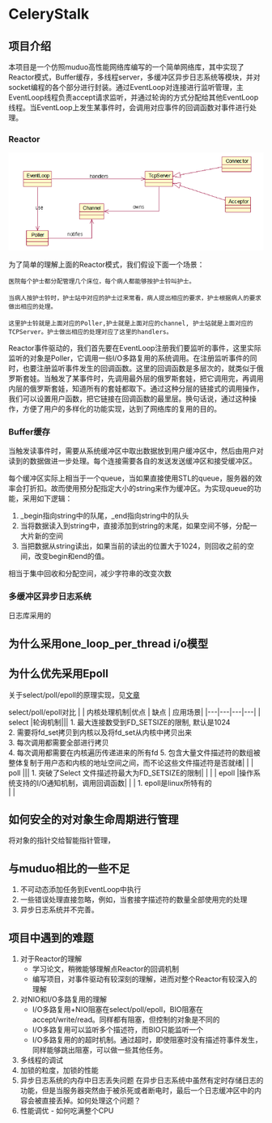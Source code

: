 # CeleryStalk

## 项目介绍

本项目是一个仿照muduo高性能网络库编写的一个简单网络库，其中实现了Reactor模式，Buffer缓存，多线程server，多缓冲区异步日志系统等模块，并对socket编程的各个部分进行封装。通过EventLoop对连接进行监听管理，主EventLoop线程负责accept请求监听，并通过轮询的方式分配给其他EventLoop线程。当EventLoop上发生某事件时，会调用对应事件的回调函数对事件进行处理。

### Reactor

![](./reactor.png)

为了简单的理解上面的Reactor模式，我们假设下面一个场景：

```
医院每个护士都分配管理几个床位，每个病人都能够按护士铃叫护士。

当病人按护士铃时，护士站中对应的护士过来常看，病人提出相应的要求，护士根据病人的要求做出相应的处理。

这里护士铃就是上面对应的Poller,护士就是上面对应的channel, 护士站就是上面对应的TCPServer。护士做出相应的处理对应了这里的handlers。
```

Reactor事件驱动的，我们首先要在EventLoop注册我们要监听的事件，这里实际监听的对象是Poller，它调用一些I/O多路复用的系统调用。在注册监听事件的同时，也要注册监听事件发生的回调函数。这里的回调函数是多层次的，就类似于俄罗斯套娃。当触发了某事件时，先调用最外层的俄罗斯套娃，把它调用完，再调用内层的俄罗斯套娃，知道所有的套娃都取下。通过这种分层的链接式的调用操作，我们可以设置用户函数，把它链接在回调函数的最里层。换句话说，通过这种操作，方便了用户的多样化的功能实现，达到了网络库的复用的目的。

###  Buffer缓存

当触发读事件时，需要从系统缓冲区中取出数据放到用户缓冲区中，然后由用户对读到的数据做进一步处理。每个连接需要各自的发送发送缓冲区和接受缓冲区。

每个缓冲区实际上相当于一个queue，当如果直接使用STL的queue，服务器的效率会打折扣。故而使用预分配指定大小的string来作为缓冲区。为实现queue的功能，采用如下逻辑：

1. _begin指向string中的队尾，_end指向string中的队头
2. 当将数据读入到string中，直接添加到string的末尾，如果空间不够，分配一大片新的空间
3. 当把数据从string读出，如果当前的读出的位置大于1024，则回收之前的空间，改变begin和end的值。

相当于集中回收和分配空间，减少字符串的改变次数

### 多缓冲区异步日志系统

日志库采用的

## 为什么采用one_loop_per_thread i/o模型

## 为什么优先采用Epoll
关于select/poll/epoll的原理实现，见[文章](./select_poll_epoll_illustrated.md)

select/poll/epoll对比
| | 内核处理机制|优点 | 缺点 | 应用场景|
|---|---|---|---|
| select |轮询机制||| 1. 最大连接数受到FD_SETSIZE的限制, 默认是1024 <br> 2. 需要将fd_set拷贝到内核以及将fd_set从内核中拷贝出来 <br> 3. 每次调用都需要全部进行拷贝 <br> 4. 每次调用都需要在内核遍历传递进来的所有fd 5. 包含大量文件描述符的数组被整体复制于用户态和内核的地址空间之间，而不论这些文件描述符是否就绪| |
| poll ||| 1. 突破了Select 文件描述符最大为FD_SETSIZE的限制| | |
| epoll |操作系统支持的I/O通知机制，调用回调函数| |  |  1. epoll是linux所特有的 <br> | |

## 如何安全的对对象生命周期进行管理
将对象的指针交给智能指针管理，

## 与muduo相比的一些不足
1. 不可动态添加任务到EventLoop中执行
2. 一些错误处理直接忽略，例如，当套接字描述符的数量全部使用完的处理
3. 异步日志系统并不完善。


## 项目中遇到的难题

1. 对于Reactor的理解
   - 学习论文，稍微能够理解点Reactor的回调机制
   - 编写项目，对事件驱动有较深刻的理解，进而对整个Reactor有较深入的理解
2. 对NIO和I/O多路复用的理解
   - I/O多路复用+NIO阻塞在select/poll/epoll，BIO阻塞在accept/write/read。同样都有阻塞，但控制的对象是不同的
   - I/O多路复用可以监听多个描述符，而BIO只能监听一个
   - I/O多路复用的的超时机制。通过超时，即使阻塞时没有描述符事件发生，同样能够跳出阻塞，可以做一些其他任务。
3. 多线程的调试
4. 加锁的粒度，加锁的性能
5. 异步日志系统的内存中日志丢失问题
在异步日志系统中虽然有定时存储日志的功能，但是当服务器突然由于被杀死或者断电时，最后一个日志缓冲区中的内容会被直接丢掉。如何处理这个问题？
7. 性能调优 - 如何吃满整个CPU

